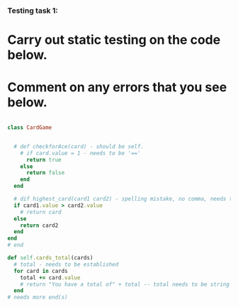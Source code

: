 ### Testing task 1:

# Carry out static testing on the code below.
# Comment on any errors that you see below.
```ruby

class CardGame


  # def checkforAce(card) - should be self.
    # if card.value = 1 - needs to be '=='
      return true
    else
      return false
    end
  end

  # dif highest_card(card1 card2) - spelling mistake, no comma, needs to be self.
  if card1.value > card2.value
    # return card
  else
    return card2
  end
end
# end

def self.cards_total(cards)
  # total - needs to be established
  for card in cards
    total += card.value
    # return "You have a total of" + total -- total needs to be string and taken outside of statement
  end
# needs more end(s)
```
